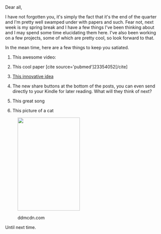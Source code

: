 Dear all,



I have not forgotten you, it's simply the fact that it's the end of the quarter and I'm pretty well swamped under with papers and such. Fear not, next week is my spring break and I have a few things I've been thinking about and I may spend some time elucidating them here. I've also been working on a few projects, some of which are pretty cool, so look forward to that.



In the mean time, here are a few things to keep you satiated.



1. This awesome video:







2. This cool paper [cite source='pubmed']23354052[/cite]



3. <a title="The Economist" href="http://www.economist.com/news/finance-and-economics/21572231-new-way-financing-public-services-gains-momentum-commerce-and-conscience" target="_blank">This innovative idea</a>



4. The new share buttons at the bottom of the posts, you can even send directly to your Kindle for later reading. What will they think of next?



5. This great song







6. This picture of a cat

<figure style="width: 200px" class="wp-caption alignnone">

<img alt="" src="http://static.ddmcdn.com/gif/how-to-solve-cat-behavior-problems-13.jpg" width="200" height="300" /><figcaption class="wp-caption-text">ddmcdn.com</figcaption></figure> 







Until next time.

